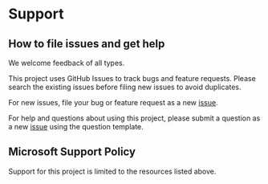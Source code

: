 # Support

## How to file issues and get help  

We welcome feedback of all types.

This project uses GitHub Issues to track bugs and feature requests. Please search the existing issues before filing new issues to avoid duplicates.

For new issues, file your bug or feature request as a new [issue](https://github.com/Azure/missionlz/issues).

For help and questions about using this project, please submit a question as a new [issue](https://github.com/Azure/missionlz/issues) using the question template.

## Microsoft Support Policy  

Support for this project is limited to the resources listed above.
